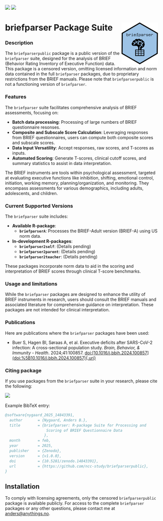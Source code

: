 
<!-- README.md is generated from README.Rmd. Please edit that file -->
<!-- To generate README.md use devtools::build_readme() -->
<!-- badges: start -->

[![](https://zenodo.org/badge/DOI/10.5281/zenodo.14843391.svg)](https://doi.org/10.5281/zenodo.14843391)
![](https://img.shields.io/badge/license-Proprietary-red.svg)

<!-- badges: end -->

# briefparser Package Suite <img src="man/figures/logo.png" align="right" height="138" alt="" />

### Description

The `briefparserpublic` package is a public version of the `briefparser`
suite, designed for the analysis of BRIEF (Behavior Rating Inventory of
Executive Function) data. This package is a censored version, omitting
licensed information and norm data contained in the full `briefparser`
packages, due to proprietary restrictions from the BRIEF manuals. Please
note that `briefparserpublic` is not a functioning version of
`briefparser`.

### Features

The `briefparser` suite facilitates comprehensive analysis of BRIEF
assessments, focusing on:

- **Batch data processing**: Processing of large numbers of BRIEF
  questionnaire resonses.
- **Composite and Subscale Score Calculation**: Leveraging responses
  from BRIEF questionnaires, users can compute both composite scores and
  subscale scores.
- **Data Input Versatility**: Accept responses, raw scores, and T-scores
  as inputs.
- **Automated Scoring**: Generate T-scores, clinical cutoff scores, and
  summary statistics to assist in data interpretation.

The BRIEF instruments are tools within psychological assessment,
targeted at evaluating executive functions like inhibition, shifting,
emotional control, initiation, working memory, planning/organization,
and monitoring. They encompass assessments for various demographics,
including adults, adolescents, and children.

### Current Supported Versions

The `briefparser` suite includes:

- **Available R-package**:
  - **`briefparserA`**: Processes the BRIEF-Adult version (BRIEF-A)
    using US norm data.
- **In-development R-packages**:
  - **`briefparser2self`**: (Details pending)
  - **`briefparser2parent`**: (Details pending)
  - **`briefparser2teacher`**: (Details pending)

These packages incorporate norm data to aid in the scoring and
interpretation of BRIEF scores through clinical T-score benchmarks.

### Usage and limitations

While the `briefparser` packages are designed to enhance the utility of
BRIEF instruments in research, users should consult the BRIEF manuals
and associated literature for comprehensive guidance on interpretation.
These packages are not intended for clinical interpretation.

### Publications

Here are publications where the `briefparser` packages have been used:

- Buer S, Hagen BI, Søraas A, et al. Executive deficits after SARS-CoV-2
  infection: A cross-sectional population study. *Brain, Behavior, &
  Immunity - Health*. 2024;41:100857.
  [doi:\[10.1016/j.bbih.2024.100857\](doi:%5B10.1016/j.bbih.2024.100857){.uri}](https://doi.org/10.1016/j.bbih.2024.100857)

### Citing package

If you use packages from the `briefparser` suite in your research,
please cite the following:

[![](https://zenodo.org/badge/DOI/10.5281/zenodo.14843391.svg)](https://doi.org/10.5281/zenodo.14843391)

Example BibTeX entry:

``` bibtex
@software{nygaard_2025_14843391,
  author       = {Nygaard, Anders B.},
  title        = {briefparser: R-package Suite for Processing and
                   Scoring of BRIEF Questionnaire Data
                  },
  month        = feb,
  year         = 2025,
  publisher    = {Zenodo},
  version      = {v1.0.0},
  doi          = {10.5281/zenodo.14843391},
  url          = {https://github.com/ncc-study/briefparserpublic},
}
```

## Installation

To comply with licensing agreements, only the censored
`briefparserpublic` package is available publicly. For access to the
complete `briefparser` packages or any other questions, please contact
me at <anders@anythings.no>.

